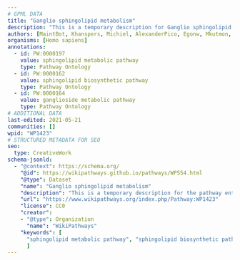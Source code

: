 ```yaml
---
# GPML DATA
title: "Ganglio sphingolipid metabolism"
description: "This is a temporary description for Ganglio sphingolipid metabolism"
authors: [MaintBot, Khanspers, Michiel, AlexanderPico, Egonw, Mkutmon, Zari, DeSl, Eweitz]
organisms: [Homo sapiens]
annotations:
  - id: PW:0000197
    value: sphingolipid metabolic pathway
    type: Pathway Ontology
  - id: PW:0000162
    value: sphingolipid biosynthetic pathway
    type: Pathway Ontology
  - id: PW:0000164
    value: ganglioside metabolic pathway
    type: Pathway Ontology
# ADDITIONAL DATA
last-edited: 2021-05-21
communities: []
wpid: "WP1423"
# STRUCTURED METADATA FOR SEO
seo:
  type: CreativeWork
schema-jsonld:
  - "@context": https://schema.org/
    "@id": https://wikipathways.github.io/pathways/WP554.html
    "@type": Dataset
    "name": "Ganglio sphingolipid metabolism"
    "description": "This is a temporary description for the pathway entitled: Ganglio sphingolipid metabolism"
    "url": "https://www.wikipathways.org/index.php/Pathway:WP1423"
    "license": CC0
    "creator":
    - "@type": Organization
      "name": "WikiPathways"
    "keywords": [
      "sphingolipid metabolic pathway", "sphingolipid biosynthetic pathway", "ganglioside metabolic pathway",
      ]
---
```

